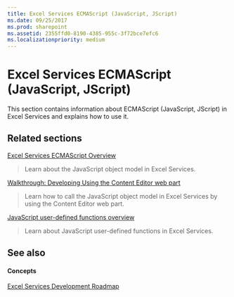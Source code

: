 ```yaml
---
title: Excel Services ECMAScript (JavaScript, JScript)
ms.date: 09/25/2017
ms.prod: sharepoint
ms.assetid: 2355ffd0-8190-4385-955c-3f72bce7efc6
ms.localizationpriority: medium
---
```



# Excel Services ECMAScript (JavaScript, JScript)

This section contains information about ECMAScript (JavaScript, JScript) in Excel Services and explains how to use it.
  
    
    


## Related sections


 [Excel Services ECMAScript Overview](excel-services-ecmascript-overview.md)
  
    
    
> Learn about the JavaScript object model in Excel Services.
    
  
 [Walkthrough: Developing Using the Content Editor web part](walkthrough-developing-using-the-content-editor-web-part.md)
  
    
    
> Learn how to call the JavaScript object model in Excel Services by using the Content Editor web part.
    
  
 [JavaScript user-defined functions overview](javascript-user-defined-functions-overview.md)
  
    
    
> Learn about JavaScript user-defined functions in Excel Services.
    
  

## See also


#### Concepts


  
    
    
 [Excel Services Development Roadmap](excel-services-development-roadmap.md)
